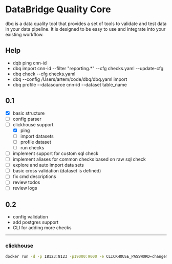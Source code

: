 # DataBridge Quality Core

dbq is a data quality tool that provides a set of tools to validate and test data in your data pipeline. 
It is designed to be easy to use and integrate into your existing workflow.

## Help
- dqb ping cnn-id
- dbq import cnn-id --filter "reporting.*" --cfg checks.yaml --update-cfg
- dbq check --cfg checks.yaml
- dbq --config /Users/artem/code/dbq/dbq.yaml import 
- dbq profile --datasource cnn-id --dataset table_name

## 0.1
- [x] basic structure
- [ ] config parser
- [ ] clickhouse support
  - [x] ping
  - [ ] import datasets
  - [ ] profile dataset
  - [ ] run checks
- [ ] implement support for custom sql check 
- [ ] implement aliases for common checks based on raw sql check 
- [ ] explore and auto import data sets
- [ ] basic cross validation (dataset is defined)
- [ ] fix cmd descriptions
- [ ] review todos
- [ ] review logs

## 0.2
- config validation
- add postgres support
- CLI for adding more checks


---

### clickhouse 

```bash
docker run -d -p 18123:8123 -p19000:9000 -e CLICKHOUSE_PASSWORD=changeme --name some-clickhouse-server --ulimit nofile=262144:262144 clickhouse/clickhouse-server
```